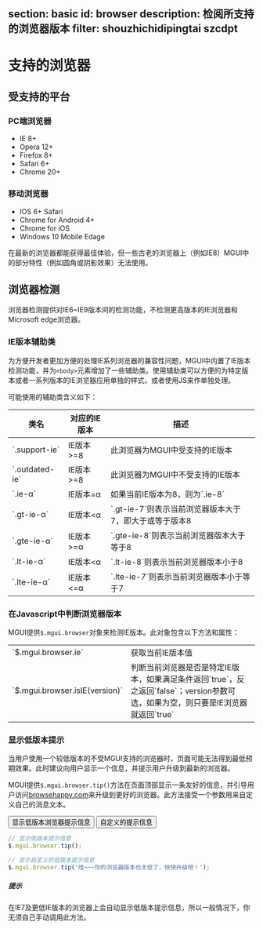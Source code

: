 ﻿section: basic
id: browser
description: 检阅所支持的浏览器版本
filter: shouzhichidipingtai szcdpt
---

# 支持的浏览器

## 受支持的平台

### PC端浏览器

*   IE 8+
*   Opera 12+
*   Firefox 8+
*   Safari 6+
*   Chrome 20+

### 移动浏览器

*   IOS 6+ Safari
*   Chrome for Android 4+
*   Chrome for iOS
*   Windows 10 Mobile Edage

<div class="alert alert-warning-inverse">
  <p>在最新的浏览器都能获得最佳体验，但一些古老的浏览器上（例如IE8）MGUI中的部分特性（例如圆角或阴影效果）无法使用。</p>
</div>

## 浏览器检测

浏览器检测提供对IE6~IE9版本间的检测功能，不检测更高版本的IE浏览器和Microsoft edge浏览器。

### IE版本辅助类

为方便开发者更加方便的处理IE系列浏览器的兼容性问题，MGUI中内置了IE版本检测功能，并为`<body>`元素增加了一些辅助类。使用辅助类可以方便的为特定版本或者一系列版本的IE浏览器应用单独的样式，或者使用JS来作单独处理。

可能使用的辅助类含义如下：

<table class="table table-bordered">
  <thead>
    <tr>
      <th>类名</th>
      <th>对应的IE版本</th>
      <th>描述</th>
    </tr>
  </thead>
  <tbody>
    <tr>
      <td>`.support-ie`</td>
      <td>IE版本&gt;=8</td>
      <td>此浏览器为MGUI中受支持的IE版本</td>
    </tr>
    <tr>
      <td>`.outdated-ie`</td>
      <td>IE版本&gt;=8</td>
      <td>此浏览器为MGUI中不受支持的IE版本</td>
    </tr>
    <tr>
      <td>`.ie-α`</td>
      <td>IE版本=α</td>
      <td>如果当前IE版本为8，则为`.ie-8`</td>
    </tr>
    <tr>
      <td>`.gt-ie-α`</td>
      <td>IE版本&lt;α</td>
      <td>`.gt-ie-7`则表示当前浏览器版本大于7，即大于或等于版本8</td>
    </tr>
    <tr>
      <td>`.gte-ie-α`</td>
      <td>IE版本&gt;=α</td>
      <td>`.gte-ie-8`则表示当前浏览器版本大于等于8</td>
    </tr>
    <tr>
      <td>`.lt-ie-α`</td>
      <td>IE版本&lt;α</td>
      <td>`.lt-ie-8`则表示当前浏览器版本小于8</td>
    </tr>
    <tr>
      <td>`.lte-ie-α`</td>
      <td>IE版本&lt;=α</td>
      <td>`.lte-ie-7`则表示当前浏览器版本小于等于7</td>
    </tr>
  </tbody>
</table>

### 在Javascript中判断浏览器版本

MGUI提供`$.mgui.browser`对象来检测IE版本。此对象包含以下方法和属性：

<table class="table table-bordered">
  <tbody>
    <tr>
      <td>`$.mgui.browser.ie`</td>
      <td>获取当前IE版本值</td>
    </tr>
    <tr>
      <td>`$.mgui.browser.isIE(version)`</td>
      <td>判断当前浏览器是否是特定IE版本，如果满足条件返回`true`，反之返回`false`；version参数可选，如果为空，则只要是IE浏览器就返回`true`</td>
    </tr>
  </tbody>
</table>

### 显示低版本提示

当用户使用一个较低版本的不受MGUI支持的浏览器时，页面可能无法得到最低预期效果。此时建议向用户显示一个信息，并提示用户升级到最新的浏览器。

MGUI提供`$.mgui.browser.tip()`方法在页面顶部显示一条友好的信息，并引导用户访问[browsehappy.com](http://browsehappy.com/)来升级到更好的浏览器。此方法接受一个参数用来自定义自己的消息文本。

<div class="example">
  <button type="button" class="btn btn-primary show-low-version-tip">显示低版本浏览器提示信息</button>
  <button type="button" class="btn show-low-version-tip" data-content="哇~~~你的浏览器版本太低了，快快升级吧！">自定义的提示信息</button>
</div>

```js
// 显示低版本提示信息
$.mgui.browser.tip();

// 显示自定义的低版本提示信息
$.mgui.browser.tip('哇~~~你的浏览器版本也太低了，快快升级吧！');
```

<div class="alert alert-primary-inverse">
  <h5>提示</h5>
  <p>在IE7及更低IE版本的浏览器上会自动显示低版本提示信息，所以一般情况下，你无须自己手动调用此方法。</p>
</div>

<script>
function afterPageLoad() {
    $('.show-low-version-tip').click(function(){
      $.mgui.browser.tip($(this).data('content'));
    });
}
</script>
